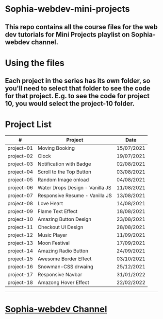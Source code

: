# Sophia-webdev-mini-projects
This repo contains all the course files for the web dev tutorials for Mini Projects playlist on Sophia-webdev channel.
---
# Using the files
Each project in the series has its own folder, so you'll need to select that folder to see the code for that project. E.g. to see the code for project 10, you would select the project-10 folder.
---
# Project List
|#            |**Project**                                    |**Date**   
|-------------|-----------------------------------------------|----------|
|project-01   |Moving Booking                                 |15/07/2021
|project-02   |Clock                                          |19/07/2021
|project-03   |Notification with Badge                        |02/08/2021
|project-04   |Scroll to the Top Button                       |03/08/2021
|project-05   |Random Image onload                            |04/08/2021
|project-06   |Water Drops Design - Vanilla JS                |11/08/2021
|project-07   |Responsive Resume - Vanilla JS                 |13/08/2021
|project-08   |Love Heart                                     |14/08/2021
|project-09   |Flame Text Effect                              |18/08/2021
|project-10   |Amazing Button Design                          |23/08/2021
|project-11   |Checkout UI Design                             |28/08/2021
|project-12   |Music Player                                   |11/09/2021
|project-13   |Moon Festival                                  |17/09/2021
|project-14   |Amazing Radio Button                           |24/09/2021
|project-15   |Awesome Border Effect                          |03/10/2021
|project-16   |Snowman-CSS drwaing                            |25/12/2021
|project-17   |Responsive Navbar                              |31/01/2022
|project-18   |Amazong Hover Effect                           |22/02/2022
---
# [Sophia-webdev Channel](https://space.bilibili.com/1468907420?spm_id_from=333.1007.0.0)
